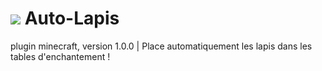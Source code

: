 # <img src="https://static.wikia.nocookie.net/minecraft/images/5/5c/Lapis-lazuli_%28gemme%29.png/revision/latest/top-crop/width/360/height/360?cb=20160612105849&path-prefix=fr"> Auto-Lapis
plugin minecraft, version 1.0.0 | Place automatiquement les lapis dans les tables d'enchantement !
